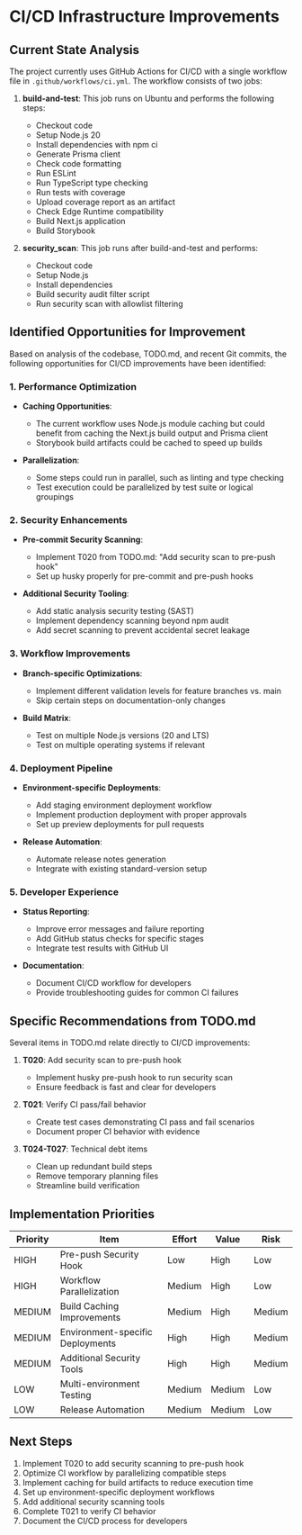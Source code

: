 # CI/CD Infrastructure Improvements

## Current State Analysis

The project currently uses GitHub Actions for CI/CD with a single workflow file in `.github/workflows/ci.yml`. The workflow consists of two jobs:

1. **build-and-test**: This job runs on Ubuntu and performs the following steps:

   - Checkout code
   - Setup Node.js 20
   - Install dependencies with npm ci
   - Generate Prisma client
   - Check code formatting
   - Run ESLint
   - Run TypeScript type checking
   - Run tests with coverage
   - Upload coverage report as an artifact
   - Check Edge Runtime compatibility
   - Build Next.js application
   - Build Storybook

2. **security_scan**: This job runs after build-and-test and performs:
   - Checkout code
   - Setup Node.js
   - Install dependencies
   - Build security audit filter script
   - Run security scan with allowlist filtering

## Identified Opportunities for Improvement

Based on analysis of the codebase, TODO.md, and recent Git commits, the following opportunities for CI/CD improvements have been identified:

### 1. Performance Optimization

- **Caching Opportunities**:

  - The current workflow uses Node.js module caching but could benefit from caching the Next.js build output and Prisma client
  - Storybook build artifacts could be cached to speed up builds

- **Parallelization**:
  - Some steps could run in parallel, such as linting and type checking
  - Test execution could be parallelized by test suite or logical groupings

### 2. Security Enhancements

- **Pre-commit Security Scanning**:

  - Implement T020 from TODO.md: "Add security scan to pre-push hook"
  - Set up husky properly for pre-commit and pre-push hooks

- **Additional Security Tooling**:
  - Add static analysis security testing (SAST)
  - Implement dependency scanning beyond npm audit
  - Add secret scanning to prevent accidental secret leakage

### 3. Workflow Improvements

- **Branch-specific Optimizations**:

  - Implement different validation levels for feature branches vs. main
  - Skip certain steps on documentation-only changes

- **Build Matrix**:
  - Test on multiple Node.js versions (20 and LTS)
  - Test on multiple operating systems if relevant

### 4. Deployment Pipeline

- **Environment-specific Deployments**:

  - Add staging environment deployment workflow
  - Implement production deployment with proper approvals
  - Set up preview deployments for pull requests

- **Release Automation**:
  - Automate release notes generation
  - Integrate with existing standard-version setup

### 5. Developer Experience

- **Status Reporting**:

  - Improve error messages and failure reporting
  - Add GitHub status checks for specific stages
  - Integrate test results with GitHub UI

- **Documentation**:
  - Document CI/CD workflow for developers
  - Provide troubleshooting guides for common CI failures

## Specific Recommendations from TODO.md

Several items in TODO.md relate directly to CI/CD improvements:

1. **T020**: Add security scan to pre-push hook

   - Implement husky pre-push hook to run security scan
   - Ensure feedback is fast and clear for developers

2. **T021**: Verify CI pass/fail behavior

   - Create test cases demonstrating CI pass and fail scenarios
   - Document proper CI behavior with evidence

3. **T024-T027**: Technical debt items
   - Clean up redundant build steps
   - Remove temporary planning files
   - Streamline build verification

## Implementation Priorities

| Priority | Item                             | Effort | Value  | Risk   |
| -------- | -------------------------------- | ------ | ------ | ------ |
| HIGH     | Pre-push Security Hook           | Low    | High   | Low    |
| HIGH     | Workflow Parallelization         | Medium | High   | Low    |
| MEDIUM   | Build Caching Improvements       | Medium | High   | Medium |
| MEDIUM   | Environment-specific Deployments | High   | High   | Medium |
| MEDIUM   | Additional Security Tools        | High   | High   | Medium |
| LOW      | Multi-environment Testing        | Medium | Medium | Low    |
| LOW      | Release Automation               | Medium | Medium | Low    |

## Next Steps

1. Implement T020 to add security scanning to pre-push hook
2. Optimize CI workflow by parallelizing compatible steps
3. Implement caching for build artifacts to reduce execution time
4. Set up environment-specific deployment workflows
5. Add additional security scanning tools
6. Complete T021 to verify CI behavior
7. Document the CI/CD process for developers
